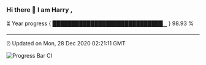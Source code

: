 ### Hi there 👋 I am Harry , 

⏳ Year progress { █████████████████████████████▁ } 98.93 %

---

⏰ Updated on Mon, 28 Dec 2020 02:21:11 GMT

![Progress Bar CI](https://github.com/duykhang68/duykhang68/workflows/Progress%20Bar%20CI/badge.svg)
